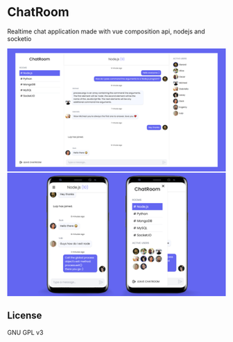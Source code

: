 # ChatRoom
Realtime chat application made with vue composition api, nodejs and socketio

![screenshot](images/1.jpg)
![screenshot](images/2.png)

## License
GNU GPL v3